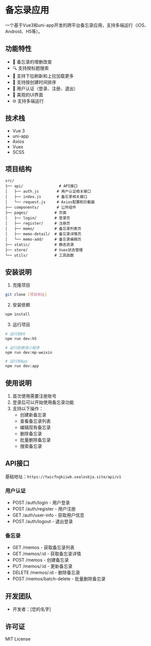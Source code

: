 # 备忘录应用

一个基于Vue3和uni-app开发的跨平台备忘录应用，支持多端运行（iOS、Android、H5等）。

## 功能特性

- 📝 备忘录的增删改查
- 🔍 支持按标题搜索
- 📱 支持下拉刷新和上拉加载更多
- 🔄 支持按创建时间排序
- 👤 用户认证（登录、注册、退出）
- 🎨 美观的UI界面
- 🌐 支持多端运行

## 技术栈

- Vue 3
- uni-app
- Axios
- Vuex
- SCSS

## 项目结构

```
src/
├── api/                # API接口
│   ├── auth.js        # 用户认证相关接口
│   ├── index.js       # 备忘录相关接口
│   └── request.js     # Axios配置和拦截器
├── components/        # 公共组件
├── pages/            # 页面
│   ├── login/        # 登录页
│   ├── register/     # 注册页
│   ├── memo/         # 备忘录列表页
│   ├── memo-detail/  # 备忘录详情页
│   └── memo-add/     # 备忘录编辑页
├── static/           # 静态资源
├── store/            # Vuex状态管理
└── utils/            # 工具函数
```

## 安装说明

1. 克隆项目
```bash
git clone [项目地址]
```

2. 安装依赖
```bash
npm install
```

3. 运行项目
```bash
# 运行到H5
npm run dev:h5

# 运行到微信小程序
npm run dev:mp-weixin

# 运行到App
npm run dev:app
```

## 使用说明

1. 首次使用需要注册账号
2. 登录后可以开始使用备忘录功能
3. 支持以下操作：
   - 创建新备忘录
   - 查看备忘录列表
   - 编辑现有备忘录
   - 删除备忘录
   - 批量删除备忘录
   - 搜索备忘录

## API接口

基础地址：`https://twicfngkiiwb.sealosbja.site/api/v1`

### 用户认证
- POST /auth/login - 用户登录
- POST /auth/register - 用户注册
- GET /auth/user-info - 获取用户信息
- POST /auth/logout - 退出登录

### 备忘录
- GET /memos - 获取备忘录列表
- GET /memos/:id - 获取备忘录详情
- POST /memos - 创建备忘录
- PUT /memos/:id - 更新备忘录
- DELETE /memos/:id - 删除备忘录
- POST /memos/batch-delete - 批量删除备忘录

## 开发团队

- 开发者：[您的名字]

## 许可证

MIT License 